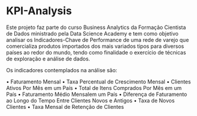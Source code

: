 # KPI-Analysis

Este projeto faz parte do curso Business Analytics da Formação Cientista de Dados ministrado pela Data Science Academy e tem como objetivo analisar os Indicadores-Chave de Performance de uma rede de varejo que comercializa  produtos  importados  dos  mais variados tipos para diversos países ao redor do mundo, tendo como finalidade o exercício de técnicas de exploração e análise de dados.

Os indicadores contemplados na análise são:

• Faturamento Mensal
• Taxa Percentual de Crescimento Mensal
• Clientes Ativos Por Mês em um País 
• Total de Itens Comprados Por Mês em um País 
• Faturamento Médio Mensalem um País 
• Diferença de Faturamento ao Longo do Tempo Entre Clientes Novos e Antigos
• Taxa de Novos Clientes
• Taxa Mensal de Retenção de Clientes
